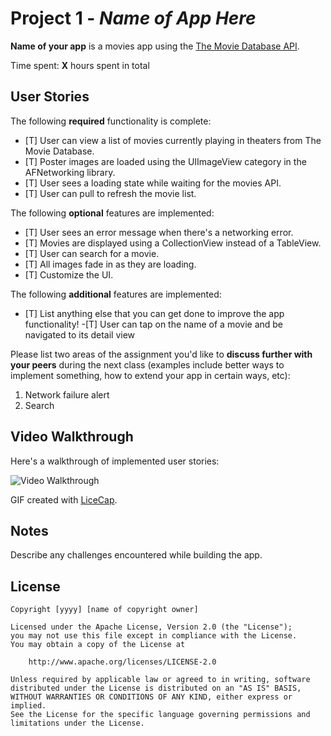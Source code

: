 # Project 1 - *Name of App Here*

**Name of your app** is a movies app using the [The Movie Database API](http://docs.themoviedb.apiary.io/#).

Time spent: **X** hours spent in total

## User Stories

The following **required** functionality is complete:

- [T] User can view a list of movies currently playing in theaters from The Movie Database.
- [T] Poster images are loaded using the UIImageView category in the AFNetworking library.
- [T] User sees a loading state while waiting for the movies API.
- [T] User can pull to refresh the movie list.

The following **optional** features are implemented:

- [T] User sees an error message when there's a networking error.
- [T] Movies are displayed using a CollectionView instead of a TableView.
- [T] User can search for a movie.
- [T] All images fade in as they are loading.
- [T] Customize the UI.

The following **additional** features are implemented:

- [T] List anything else that you can get done to improve the app functionality!
-[T] User can tap on the name of a movie and be navigated to its detail view

Please list two areas of the assignment you'd like to **discuss further with your peers** during the next class (examples include better ways to implement something, how to extend your app in certain ways, etc):

1. Network failure alert
2. Search

## Video Walkthrough 

Here's a walkthrough of implemented user stories:

<img src='[MoviePlaza](http://i.imgur.com/2nnZb76.gifv)' title='Video Walkthrough' width='' alt='Video Walkthrough' />

GIF created with [LiceCap](http://www.cockos.com/licecap/).

## Notes

Describe any challenges encountered while building the app.

## License

    Copyright [yyyy] [name of copyright owner]

    Licensed under the Apache License, Version 2.0 (the "License");
    you may not use this file except in compliance with the License.
    You may obtain a copy of the License at

        http://www.apache.org/licenses/LICENSE-2.0

    Unless required by applicable law or agreed to in writing, software
    distributed under the License is distributed on an "AS IS" BASIS,
    WITHOUT WARRANTIES OR CONDITIONS OF ANY KIND, either express or implied.
    See the License for the specific language governing permissions and
    limitations under the License.
